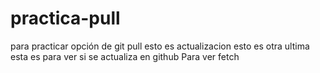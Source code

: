 # practica-pull
para practicar opción de git pull
esto es actualizacion
esto es otra 
ultima
esta es para ver si se actualiza en github
Para ver fetch

